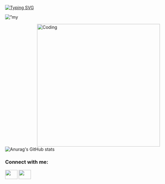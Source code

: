 [![Typing SVG](https://readme-typing-svg.herokuapp.com?font=Fira+Code&pause=1000&color=8084F7&random=false&width=435&lines=HI+THERE%2C+I'M+JOBEN%2C+A+WEB+DEVELOPER)](https://git.io/typing-svg)

<p align=”center” margin-bottom='10px'>
<img width=”200" height=”200" src=”https://drive.google.com/file/d/1ajIeWqLdZJgp4WULSoBvanbEpcKSid2P/view?usp=drive_link" alt=”my banner”>
</p>

  <img align="right" alt="Coding" width="400" src="https://drive.google.com/file/d/1ajIeWqLdZJgp4WULSoBvanbEpcKSid2P/view?usp=drive_link">

![Anurag's GitHub stats](https://github-readme-stats.vercel.app/api?username=jobenapao01&theme=synthwave&show_icons=true)
<h3 align="left">Connect with me:</h3>
<p align="left">
<a href="https://www.linkedin.com/in/jobenapao/" target="blank"><img align="center" src="https://cdn.jsdelivr.net/npm/simple-icons@3.0.1/icons/linkedin.svg" alt="" height="30" width="40" class='color:'/></a>
<a href="https://www.facebook.com/apaobenjo/" target="blank"><img align="center" src="https://cdn.jsdelivr.net/npm/simple-icons@3.0.1/icons/facebook.svg" alt="" height="30" width="40"  class='text-white'/></a>
</p>
